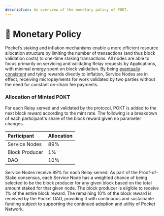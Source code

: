 ```yaml
---
description: An overview of the monetary policy of POKT.
---
```


# 🏦 Monetary Policy

Pocket’s staking and inflation mechanisms enable a more efficient resource allocation structure by limiting the number of transactions \(and thus block validation costs\) to one-time staking transactions. All nodes are able to focus primarily on servicing and validating Relay requests by Applications, with minimal energy spent on block validation. By being [eventually consistent](https://en.wikipedia.org/wiki/Eventual_consistency) and tying rewards directly to inflation, Service Nodes are in effect, receiving micropayments for work validated by two parties without the need for constant on-chain fee payments. 

### **Allocation of Minted POKT**

For each Relay served and validated by the protocol, POKT is added to the next block reward according to the mint rate. The following is a breakdown of each participant's share of the block reward given no parameter changes.

| Participant | Allocation |
| :--- | :--- |
| Service Nodes | 89% |
| Block Producer | 1% |
| DAO | 10% |

Service Nodes receive 89% for each Relay served. As part of the Proof-of-Stake consensus, each Service Node has a weighted chance of being selected to be the block producer for any given block based on the total amount staked for that given node. The block producer is eligible to receive 1% of the entire block reward. The remaining 10% of the block reward is received by the Pocket DAO, providing it with continuous and sustainable funding subject to supporting the continued adoption and utility of Pocket Network.

